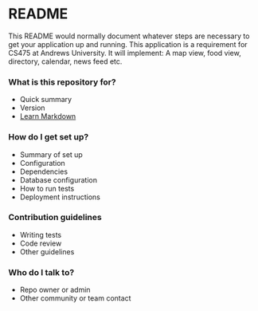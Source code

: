 # README #

This README would normally document whatever steps are necessary to get your application up and running.
This application is a requirement for CS475 at Andrews University.
It will implement:
A map view, food view, directory, calendar, news feed etc. 


### What is this repository for? ###

* Quick summary
* Version
* [Learn Markdown](https://bitbucket.org/tutorials/markdowndemo)

### How do I get set up? ###

* Summary of set up
* Configuration
* Dependencies
* Database configuration
* How to run tests
* Deployment instructions

### Contribution guidelines ###

* Writing tests
* Code review
* Other guidelines

### Who do I talk to? ###

* Repo owner or admin
* Other community or team contact